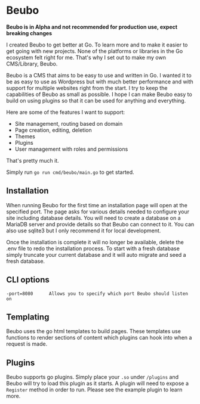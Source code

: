 # Beubo

**Beubo is in Alpha and not recommended for production use, expect breaking changes**

I created Beubo to get better at Go. To learn more and to make it easier to get going with
new projects. None of the platforms or libraries in the Go ecosystem felt right for me.
That's why I set out to make my own CMS/Library, Beubo.

Beubo is a CMS that aims to be easy to use and written in Go. I wanted it 
to be as easy to use as Wordpress but with much better performance and with support
for multiple websites right from the start. I try to keep the capabilities of Beubo 
as small as possible. I hope I can make Beubo easy to build on using plugins so that 
it can be used for anything and everything.

Here are some of the features I want to support:
 - Site management, routing based on domain
 - Page creation, editing, deletion
 - Themes
 - Plugins
 - User management with roles and permissions
 
That's pretty much it.

Simply run `go run cmd/beubo/main.go` to get started.

## Installation

When running Beubo for the first time an installation page will open at the specified port. The 
page asks for various details needed to configure your site including database details. You will 
need to create a database on a MariaDB server and provide details
so that Beubo can connect to it. You can also use sqlite3 but I only recommend it for local development.

Once the installation is complete it will no longer be available, delete the .env file to redo the 
installation process. To start with a fresh database simply truncate your current database and it will 
auto migrate and seed a fresh database.

## CLI options

```
-port=8080      Allows you to specify which port Beubo should listen on
```

## Templating

Beubo uses the go html templates to build pages. These templates use functions to render sections of 
content which plugins can hook into when a request is made.

## Plugins

Beubo supports go plugins. Simply place your `.so` under `/plugins` and Beubo will try to load this
plugin as it starts. A plugin will need to expose a `Register` method in order to run. Please see
the example plugin to learn more.